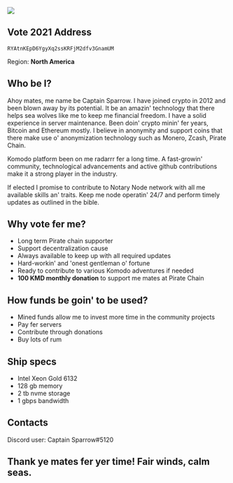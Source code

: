 ![](https://i.ibb.co/NLmjQtm/circle-cropped.png)

## Vote 2021 Address ##
```
RYAtnKEpD6YgyXq2ssKRFjM2dfv3GnamUM
```

Region: **North America**

## Who be I? ##
Ahoy mates, me name be Captain Sparrow. I have joined crypto in 2012 and been blown away by its potential. It be an amazin' technology that there helps sea wolves like me to keep me financial freedom. I have a solid experience in server maintenance. Been doin' crypto minin' fer years, Bitcoin and Ethereum mostly. I believe in anonymity and support coins that there make use o' anonymization technology such as Monero, Zcash, Pirate Chain.

Komodo platform been on me radarrr fer a long time. A fast-growin' community, technological advancements and active github contributions make it a strong player in the industry.
 
If elected I promise to contribute to Notary Node network with all me available skills an' traits. Keep me node operatin' 24/7 and perform timely updates as outlined in the bible.
 
## Why vote fer me? ##
- Long term Pirate chain supporter
- Support decentralization cause
- Always available to keep up with all required updates 
- Hard-workin' and 'onest gentleman o' fortune
- Ready to contribute to various Komodo adventures if needed
- **100 KMD monthly donation** to support me mates at Pirate Chain 

## How funds be goin' to be used? ##
- Mined funds allow me to invest more time in the community projects
- Pay fer servers 
- Contribute through donations
- Buy lots of rum 

## Ship specs ##
- Intel Xeon Gold 6132
- 128 gb memory
- 2 tb nvme storage
- 1 gbps bandwidth

## Contacts ##
Discord user: Captain Sparrow#5120

## Thank ye mates fer yer time! Fair winds, calm seas. ##
